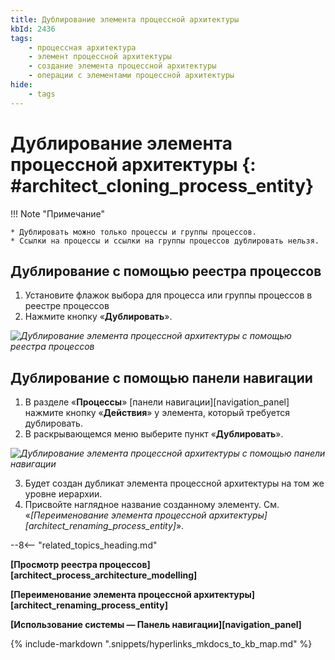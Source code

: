 ```yaml
---
title: Дублирование элемента процессной архитектуры
kbId: 2436
tags:
    - процессная архитектура
    - элемент процессной архитектуры
    - создание элемента процессной архитектуры
    - операции с элементами процессной архитектуры
hide:
    - tags
---
```


# Дублирование элемента процессной архитектуры {: #architect_cloning_process_entity}

!!! Note "Примечание"
    
    * Дублировать можно только процессы и группы процессов.
    * Ссылки на процессы и ссылки на группы процессов дублировать нельзя.

## Дублирование с помощью реестра процессов

1. Установите флажок выбора для процесса или группы процессов в реестре процессов
2. Нажмите кнопку «**Дублировать**».

*![Дублирование элемента процессной архитектуры с помощью реестра процессов](process_architecture_modeling_clone_entity_from_registry.png)*

## Дублирование с помощью панели навигации

1. В разделе «**Процессы**» [панели навигации][navigation_panel] нажмите кнопку «**Действия**» <i class="fa-light fa-ellipsis-vertical"></i> у элемента, который требуется дублировать.
2. В раскрывающемся меню выберите пункт «**Дублировать**».

*![Дублирование элемента процессной архитектуры с помощью панели навигации](process_architecture_modeling_clone_entity_from_navigation.png)*

3. Будет создан дубликат элемента процессной архитектуры на том же уровне иерархии.
4. Присвойте наглядное название созданному элементу. См. «_[Переименование элемента процессной архитектуры][architect_renaming_process_entity]_».

--8<-- "related_topics_heading.md"

**[Просмотр реестра процессов][architect_process_architecture_modelling]**

**[Переименование элемента процессной архитектуры][architect_renaming_process_entity]**

**[Использование системы — Панель навигации][navigation_panel]**

{% include-markdown ".snippets/hyperlinks_mkdocs_to_kb_map.md" %}

